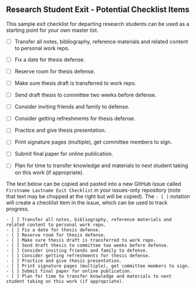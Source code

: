 ## Research Student Exit - Potential Checklist Items

This sample exit checklist for departing research students can be used as a starting point for your own master list.

- [ ] Transfer all notes, bibliography, reference materials and related content to personal work repo.
- [ ] Fix a date for thesis defense.
- [ ] Reserve room for thesis defense.
- [ ] Make sure thesis draft is transferred to work repo.
- [ ] Send draft thesis to committee two weeks before defense.
- [ ] Consider inviting friends and family to defense.
- [ ] Consider getting refreshments for thesis defense.
- [ ] Practice and give thesis presentation.
- [ ] Print signature pages (multiple), get committee members to sign.
- [ ] Submit final paper for online publication.
- [ ] Plan for time to transfer knowledge and materials to next student taking on this work (if appropriate).


The text below can be copied and pasted into a new GitHub issue called `Firstname Lastname Exit Checklist` in your issues-only repository (note that text may be chopped at the right but will be copied).  The `- [ ]` notation will create a checklist item in the issue, which can be used to track progress.

```
- [ ] Transfer all notes, bibliography, reference materials and related content to personal work repo.
- [ ] Fix a date for thesis defense.
- [ ] Reserve room for thesis defense.
- [ ] Make sure thesis draft is transferred to work repo.
- [ ] Send draft thesis to committee two weeks before defense.
- [ ] Consider inviting friends and family to defense.
- [ ] Consider getting refreshments for thesis defense.
- [ ] Practice and give thesis presentation.
- [ ] Print signature pages (multiple), get committee members to sign.
- [ ] Submit final paper for online publication.
- [ ] Plan for time to transfer knowledge and materials to next student taking on this work (if appropriate).
```
